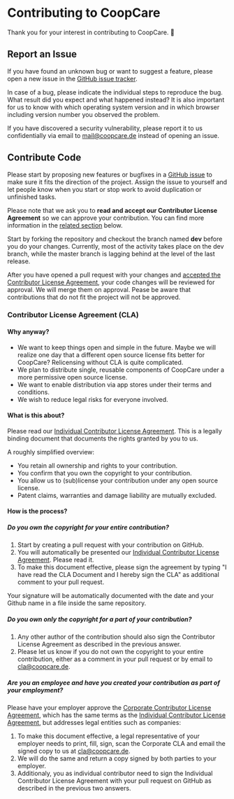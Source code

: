 # Contributing to CoopCare

Thank you for your interest in contributing to CoopCare. 🙌

<a name="issue"></a>
## Report an Issue

If you have found an unknown bug or want to suggest a feature, please open a new issue in the [GitHub issue tracker](https://github.com/coop-care/web-app/issues).

In case of a bug, please indicate the individual steps to reproduce the bug. What result did you expect and what happened instead? It is also important for us to know with which operating system version and in which browser including version number you observed the problem.

If you have discovered a security vulnerability, please report it to us confidentially via email to mail@coopcare.de instead of opening an issue.

<a name="code"></a>
## Contribute Code

Please start by proposing new features or bugfixes in a [GitHub issue](https://github.com/coop-care/web-app/issues) to make sure it fits the direction of the project. Assign the issue to yourself and let people know when you start or stop work to avoid duplication or unfinished tasks.

Please note that we ask you to **read and accept our Contributor License Agreement** so we can approve your contribution. You can find more information in the [related section](#cla) below.

Start by forking the repository and checkout the branch named **dev** before you do your changes. Currently, most of the activity takes place on the dev branch, while the master branch is lagging behind at the level of the last release.

After you have opened a pull request with your changes and [accepted the Contributor License Agreement](#cla-how), your code changes will be reviewed for approval. We will merge them on approval. Pease be aware that contributions that do not fit the project will not be approved.

<a name="cla"></a>
### Contributor License Agreement (CLA)

#### Why anyway?

* We want to keep things open and simple in the future. Maybe we will realize one day that a different open source license fits better for CoopCare? Relicensing without CLA is quite complicated.
* We plan to distribute single, reusable components of CoopCare under a more permissive open source license.
* We want to enable distribution via app stores under their terms and conditions.
* We wish to reduce legal risks for everyone involved.

#### What is this about?

Please read our [Individual Contributor License Agreement](https://github.com/coop-care/cla/blob/master/ICLA.md). This is a legally binding document that documents the rights granted by you to us.

A roughly simplified overview:

* You retain all ownership and rights to your contribution.
* You confirm that you own the copyright to your contribution.
* You allow us to (sub)license your contribution under any open source license.
* Patent claims, warranties and damage liability are mutually excluded.

<a name="cla-how"></a>
#### How is the process?

##### Do you own the copyright for your entire contribution?

1. Start by creating a pull request with your contribution on GitHub.
1. You will automatically be presented our [Individual Contributor License Agreement](https://github.com/coop-care/cla/blob/master/ICLA.md). Please read it.
1. To make this document effective, please sign the agreement by typing "I have read the CLA Document and I hereby sign the CLA" as additional comment to your pull request.

Your signature will be automatically documented with the date and your Github name in a file inside the same repository.

##### Do you own only the copyright for a part of your contribution?

1. Any other author of the contribution should also sign the Contributor License Agreement as described in the previous answer.
1. Please let us know if you do not own the copyright to your entire contribution, either as a comment in your pull request or by email to cla@coopcare.de.

##### Are you an employee and have you created your contribution as part of your employment?

Please have your employer approve the [Corporate Contributor License Agreement](https://github.com/coop-care/cla/blob/master/CCLA.md), which has the same terms as the [Individual Contributor License Agreement](https://github.com/coop-care/cla/blob/master/ICLA.md), but addresses legal entities such as companies:

1. To make this document effective, a legal representative of your employer needs to print, fill, sign, scan the Corporate CLA and email the signed copy to us at cla@coopcare.de.
1. We will do the same and return a copy signed by both parties to your employer.
1. Additionaly, you as individual contributor need to sign the Individual Contributor License Agreement with your pull request on GitHub as described in the previous two answers.